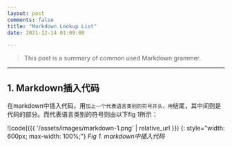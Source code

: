 ```yaml
---
layout: post
comments: false
title: "Markdown Lookup List"
date: 2021-12-14 01:09:00

---
```


> This post is a summary of common used Markdown grammer.


<!--more-->



---


## 1. Markdown插入代码

在markdown中插入代码，用```加上一个代表语言类别的符号开头，用```结尾，其中间则是代码的部分。而代表语言类别的符号则由以下fig 1所示：

![code]({{ '/assets/images/markdown-1.png' | relative_url }})
{: style="width: 600px; max-width: 100%;"}
*Fig 1. markdown中插入代码*


